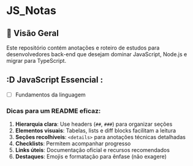 # JS_Notas

## 📌 Visão Geral

Este repositório contém anotações e roteiro de estudos para desenvolvedores back-end que desejam dominar JavaScript, Node.js e migrar para TypeScript.

## :D JavaScript Essencial :
- [ ] Fundamentos da linguagem
















### Dicas para um README eficaz:

1. **Hierarquia clara**: Use headers (`##`, `###`) para organizar seções
2. **Elementos visuais**: Tabelas, lists e diff blocks facilitam a leitura
3. **Seções recolhíveis**: `<details>` para anotações técnicas detalhadas
4. **Checklists**: Permitem acompanhar progresso
5. **Links úteis**: Documentação oficial e recursos recomendados
6. **Destaques**: Emojis e formatação para ênfase (não exagere)
